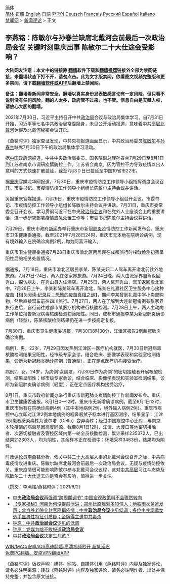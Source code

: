  <!-- 面包屑导航 --> <div class="breadcrumb"><!-- GTranslate: https://gtranslate.io/ -->  <div class="switcher notranslate">  <div class="selected">  <a href="#" onclick="return false;"> 简体</a>  </div>  <div class="option">  <a href="https://www.bannedbook.org" onclick="doGTranslate('zh-CN|zh-CN');jQuery('div.switcher div.selected a').html(jQuery(this).html());return false;" title="简体中文" class="nturl selected"> 简体</a>  <a href="https://www.bannedbook.org/zh-tw/" onclick="doGTranslate('zh-CN|zh-TW');jQuery('div.switcher div.selected a').html(jQuery(this).html());return false;" title="繁體中文" class="nturl"> 正體</a>  <a href="https://www.bannedbook.org/en/" onclick="doGTranslate('zh-CN|en');jQuery('div.switcher div.selected a').html(jQuery(this).html());return false;" title="English" class="nturl"> English</a>  <a href="https://www.bannedbook.org/ja/" onclick="doGTranslate('zh-CN|ja');jQuery('div.switcher div.selected a').html(jQuery(this).html());return false;" title="日本語" class="nturl"> 日語</a>  <a href="https://www.bannedbook.org/ko/" onclick="doGTranslate('zh-CN|ko');jQuery('div.switcher div.selected a').html(jQuery(this).html());return false;" title="한국어" class="nturl"> 한국어</a>  <a href="https://www.bannedbook.org/de/" onclick="doGTranslate('zh-CN|de');jQuery('div.switcher div.selected a').html(jQuery(this).html());return false;" title="Deutsch" class="nturl"> Deutsch</a>  <a href="https://www.bannedbook.org/fr/" onclick="doGTranslate('zh-CN|fr');jQuery('div.switcher div.selected a').html(jQuery(this).html());return false;" title="Français" class="nturl"> Français</a>  <a href="https://www.bannedbook.org/ru/" onclick="doGTranslate('zh-CN|ru');jQuery('div.switcher div.selected a').html(jQuery(this).html());return false;" title="Русский" class="nturl"> Русский</a>  <a href="https://www.bannedbook.org/es/" onclick="doGTranslate('zh-CN|es');jQuery('div.switcher div.selected a').html(jQuery(this).html());return false;" title="Español" class="nturl"> Español</a>  <a href="https://www.bannedbook.org/it/" onclick="doGTranslate('zh-CN|it');jQuery('div.switcher div.selected a').html(jQuery(this).html());return false;" title="Italiano" class="nturl"> Italiano</a>  </div>  </div>      <div class='breadcrumb-sub'><!-- Breadcrumb NavXT 6.3.0 --> <a href="https://www.bannedbook.org/" class="home">禁闻网</a> &gt; <a href="https://www.bannedbook.org/bnews/comments/" class="category">新闻评论</a> &gt; 正文</div></div><h2>李燕铭：陈敏尔与孙春兰缺席北戴河会前最后一次政治局会议 关键时刻重庆出事 陈敏尔二十大仕途会受影响？</h2> <p class="notice"><b>大陆网友注意：本文中的链接除 <a href="https://github.com/bannedbook/fanqiang" >翻墙</a>软件下载和<a href="https://github.com/killgcd/justmysocks/blob/master/README.md">翻墙推荐</a>链接外全部为禁网链接，未翻墙状态下打不开，请勿点击。此为文字版禁闻，欲看图文视频完整版和更多禁闻，请下载<a href="https://github.com/bannedbook/fanqiang">翻墙软件或APP</a>后翻墙上禁闻网。</p><p>备注：翻墙看新闻非常安全，翻墙以真实身份发表敏感言论有一定风险，但只看不说则没有任何风险，翻的人太多，政府管不过来，也不管。信息自由是天赋人权，请放心大胆的翻墙。</b></p>  <div class="entry"> <p></p> <p>2021年7月30日&#65292;习近平主持召开中共<a href="https://www.bannedbook.org/bnews/tag/%e6%94%bf%e6%b2%bb%e5%b1%80/" class="st_tag internal_tag" rel="tag" title="标签 政治局 下的日志">政治局</a>会议与政治局集体学习&#12290;自7月31日开始&#65292;习近平等七名中共政治局常委隐身&#65292;未见公开活动报道&#65292;意味着中共<span class='wp_keywordlink_affiliate'><a href="https://www.bannedbook.org/bnews/ccpdope/" title="中共高层内幕" target="_blank">高层</a></span><a href="https://www.bannedbook.org/bnews/tag/%E5%8C%97%E6%88%B4%E6%B2%B3/" class="st_tag internal_tag" rel="tag" title="标签 北戴河 下的日志">北戴河</a>休假及北戴河秘密会议开启&#12290;</p> <p>   &#12298;燕铭时评&#12299;独家查证发现&#65292;中共央视报道画面显示&#65292;中共政治局委员<a href="https://www.bannedbook.org/bnews/tag/%e9%99%88%e6%95%8f%e5%b0%94/" class="st_tag internal_tag" rel="tag" title="标签 陈敏尔 下的日志">陈敏尔</a>与<a href="https://www.bannedbook.org/bnews/tag/%e5%ad%99%e6%98%a5%e5%85%b0/" class="st_tag internal_tag" rel="tag" title="标签 孙春兰 下的日志">孙春兰</a>缺席7月30日下午的政治局集体学习活动&#12290;</p> <p>据<span class='wp_keywordlink_affiliate'><a href="https://www.bannedbook.org/" title="中国" target="_blank">中国</a></span>政府网报道&#65292;中共中央政治局委员&#12289;国务院副总理孙春兰7月29日至8月1日到江苏省南京市调研疫情防控工作&#12290;江苏省会南京&#65292;因为管控不力导致疫情以出人意料的方式快速扩散蔓延&#65292;截至7月3０日已蔓延至中国10省市22市&#12290;</p>  <p>据<a href="https://www.bannedbook.org/bnews/tag/%e9%87%8d%e5%ba%86/" class="st_tag internal_tag" rel="tag" title="标签 重庆 下的日志">重庆</a>官媒龙华网报道&#65292;7月30日&#65292;重庆市疫情防控工作领导小组指挥调度会议召开&#12290;市委书记&#12289;市疫情防控工作领导小组组长陈敏尔主持会议并讲话&#12290;</p> <p>另据重庆官媒报道&#65292;7月29日&#65292;重庆市疫情防控工作领导小组召开会议&#12290;市委书记&#12289;市疫情防控工作领导小组组长陈敏尔主持会议并讲话&#12290;7月31日&#65292;重庆市委常委会召开会议&#65292;学习贯彻习近平在中央<a href="https://www.bannedbook.org/bnews/tag/%e6%94%bf%e6%b2%bb%e5%b1%80%e4%bc%9a%e8%ae%ae/" class="st_tag internal_tag" rel="tag" title="标签 政治局会议 下的日志">政治局会议</a>和在党外人士座谈会上的重要讲话&#65292;进一步研究部署疫情应急处置工作等&#65307;市委书记陈敏尔主持会议并讲话&#12290;</p> <p>   7月29日&#65292;重庆市政府<span class='wp_keywordlink_affiliate'><a href="https://www.bannedbook.org/" title="新闻">新闻</a></span>办举行重庆市新冠<a href="https://www.bannedbook.org/bnews/tag/%e8%82%ba%e7%82%8e/" class="st_tag internal_tag" rel="tag" title="标签 肺炎 下的日志">肺炎</a>疫情防控工作新闻发布会&#12290;重庆市卫生健康委通报&#65292;截至2021年7月28日24时&#65292;重庆市无本地在院确诊病例&#65292;现有境外输入在院确诊病例2例&#65292;均为阿富汗输入&#12290;&#8194;&#8194;</p> <p>重庆市卫生健康委通报7月28日重庆市渝北区两居民在成都旅行时核酸检测初筛呈阳性后的相关处置情况&#12290;</p>  <p>据通报&#65292;7月18日&#65292;重庆市渝北区居民李某&#12289;陈某夫妇二人驾车离开渝北前往外地旅游&#12290;7月21日-24日&#65292;两人在张家界旅游&#12290;7月24日晚&#65292;两人由张家界自驾返回秀山&#65292;探访朋友&#65292;在秀山县入住酒店&#12290;7月25日&#65292;两人离开秀山&#65292;驾车返回渝北家中&#12290;7月26日上午&#65292;李某和陈某驾车离开渝北&#65292;陈某在礼嘉社区卫生服务中心接种<span class='wp_keywordlink'><a href="https://www.bannedbook.org/bnews/tculture/20160630/551027.html" title="疫苗" target="_blank">疫苗</a></span>【相关阅读:<a href='https://www.bannedbook.org/bnews/topimagenews/20180408/925060.html' target='_blank'>纪录片：恐怖的疫苗真相之谜</a>】&#65292;期间李某曾到礼嘉中学小卖部购物&#65292;然后直接驾车前往四川旅行&#12290;7月27日&#65292;两人在了解到大连新冠病例有张家界旅行史后&#65292;自行前往成都市某医疗机构进行核酸检测&#12290;7月28日上午&#65292;两人主动向工作单位报告新冠病毒核酸检测初筛阳性&#12290;同日&#65292;成都市通报李某为新冠肺炎确诊病例&#65288;轻型&#65289;&#65292;陈某核酸检测结果仍在进一步按规定复核&#12290;</p> <p>   7月30日&#65292;重庆市卫生健康委通报&#65292;7月30日8时30分&#65292;江津区报告2例新冠肺炎确诊病例&#12290;</p> <p>病例1&#65292;男&#65292;22岁&#65292;7月29日因发热到江津区一医疗机构就医&#65292;7月30日新冠病毒核酸检测结果呈阳性&#65292;经市级专家会诊&#65292;结合临床&#12289;影像学表现和实验室检测结果&#65292;诊断为新冠肺炎确诊病例&#65288;普通型&#65289;&#65292;正在定点医疗机构接受治疗&#12290;</p> <p>病例2&#65292;女&#65292;24岁&#65292;为病例1女朋友&#65292;7月30日作为病例1的密切接触者开展核酸检测&#65292;结果呈阳性&#65307;经市级专家会诊&#65292;结合临床&#12289;影像学表现和实验室检测结果&#65292;诊断为新冠肺炎确诊病例&#65288;轻型&#65289;&#65292;正在定点医疗机构接受治疗&#12290;</p>  <p>8月1日&#65292;重庆市政府新闻办举行重庆市新冠肺炎疫情防控工作新闻发布会&#12290;重庆市卫生健康委通报&#65292;8月1日0&#8212;12时&#65292;重庆市无新增确诊病例&#12290;截至8月1日12时&#65292;重庆市尚有在院确诊病例4例&#65288;其中本地病例2例&#65292;境外输入病例2例&#65289;&#12290;重庆市疾控中心立即对江津2例本地病例的咽鼻咽拭子标本进行基因测序&#65292;结果显示&#65306;江津2例患者感染毒株为德尔塔&#65288;Delta&#65289;变异毒株&#65307;经过中国疾控中心比对&#65292;与南京本轮疫情的病毒基因高度同源&#12290;截至8月1日12时&#65292;江津&#12289;大渡口等地密切接触者&#12289;次密切接触者及管控区域内第一轮全员核酸检测&#65292;累计采样235372人&#65292;已出结果212303人&#65292;均为阴性&#65292;其余样本正在检测中&#65307;环境采样3463份&#65292;结果均为阴性&#12290;</p> <p>   时政<span class='wp_keywordlink_affiliate'><a href="https://www.bannedbook.org/bnews/comments/" title="新闻评论" target="_blank">评论</a></span>员<a href="https://www.bannedbook.org/bnews/tag/%e6%9d%8e%e7%87%95/" class="st_tag internal_tag" rel="tag" title="标签 李燕 下的日志">李燕</a>铭分析&#65292;攸关中共<a href="https://www.bannedbook.org/bnews/tag/%E4%BA%8C%E5%8D%81%E5%A4%A7/" class="st_tag internal_tag" rel="tag" title="标签 二十大 下的日志">二十大</a>高层人事的北戴河会议召开之际&#65292;中共病毒疫情攻进重庆&#12290;陈敏尔缺席北戴河会前最后一次政治局会议&#65292;无疑与疫情防控攸关&#12290;重庆疫情很可能影响陈敏尔参与北戴河会议议程&#65292;这对<span class='wp_keywordlink_affiliate'><a href="https://www.bannedbook.org/bnews/ccpdope/" title="中共高层" target="_blank">中共高层</a></span>习江斗态势及陈敏尔二十大<a href="https://www.bannedbook.org/bnews/tag/%E4%BB%95%E9%80%94/" class="st_tag internal_tag" rel="tag" title="标签 仕途 下的日志">仕途</a>去向是否会有影响&#65292;值得进一步关注&#12290;</p> <p>&#65288;撰文&#65306;李燕铭/燕铭时评&#65307;2021/8/2&#65289;</p> <ul class='op-related-articles' title='相关阅读'> <li><a href='https://www.bannedbook.org/bnews/finance/20210802/1598494.html' target='_blank'>中央<b>政治局会议</b>再强调“跨周期调节” 中国宏观政策料不会骤然转向</a></li> <li><a href='https://www.bannedbook.org/bnews/bannedvideo/20210801/1598037.html' target='_blank'>【专家揭秘】河南为何没提前泄洪；郑州比原规划多10倍人；地铁雨衣爸爸发声；北京养老院全封官隐瞒疫情；中共<b>政治局会议</b>少见低调；多位中共奥运女选手显男性特征引质疑；金牌得主遭中共毒杀</a></li> <li><a href='https://www.bannedbook.org/bnews/comments/20210731/1597577.html' target='_blank'>钟原：中共<b>政治局会议</b>少见的低调</a></li> <li><a href='https://www.bannedbook.org/bnews/comments/20210701/1577873.html' target='_blank'>钟原：党媒为啥不敢报道<b>政治局会议</b></a></li> <li><a href='https://www.bannedbook.org/bnews/ssgc/20210601/1558083.html' target='_blank'>中共<b>政治局会议</b>决定生几孩？</a></li> </ul> <p class="texttj"> <a href="https://github.com/bannedbook/fanqiang/wiki/V2ray%E6%9C%BA%E5%9C%BA" target="_blank">WIN/MAC/安卓/iOS高速翻墙:高清视频秒开,超低延迟</a><br/> <a href="https://github.com/bannedbook/fanqiang/wiki/%E7%A6%81%E9%97%BB%E7%BD%91%E5%AE%89%E5%8D%93%E7%BF%BB%E5%A2%99%E6%96%B0%E9%97%BBAPP" target="_blank">免费PC翻墙、安卓VPN翻墙APP</a></p> <p>&#12298;燕铭时评&#12299;版权声明&#65306;媒体&#12289;网站&#12289;自媒体引用&#12298;燕铭时评&#12299;内容及独家评论&#65292;请务必注明来源&#65307;转载&#12298;燕铭时评&#12299;内容及独家评论&#65292;请务必註明作者&#12289;出处并保持完整&#65307;并包含原文链接&#12290;  </p><a name='sharetosocial'></a>  <div style="margin-bottom:5px;padding-bottom:5px;clear:both"> <div id="archive-pix-1" class="banner-ads"> <!-- AuctionX Display platform tag START --> <div id="26318x728x90x621x_ADSLOT2" clicktrack="%%CLICK_URL_ESC%%"></div> <!-- AuctionX Display platform tag END --> </div> <div id="archive-pix-2" class="banner-ads"> <!-- AuctionX Display platform tag START --> <div id="26315x300x250x621x_ADSLOT2" clicktrack="%%CLICK_URL_ESC%%"></div> <!-- AuctionX Display platform tag END --> </div> </div>  <div id="archive-pix-1" class="banner-ads"> <!-- AuctionX Display platform tag START --> <div id="26318x728x90x621x_ADSLOT3" clicktrack="%%CLICK_URL_ESC%%"></div> <!-- AuctionX Display platform tag END --> </div> </div><!--END ENTRY--> 